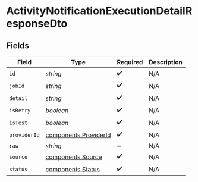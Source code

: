 # ActivityNotificationExecutionDetailResponseDto


## Fields

| Field                                                          | Type                                                           | Required                                                       | Description                                                    |
| -------------------------------------------------------------- | -------------------------------------------------------------- | -------------------------------------------------------------- | -------------------------------------------------------------- |
| `id`                                                           | *string*                                                       | :heavy_check_mark:                                             | N/A                                                            |
| `jobId`                                                        | *string*                                                       | :heavy_check_mark:                                             | N/A                                                            |
| `detail`                                                       | *string*                                                       | :heavy_check_mark:                                             | N/A                                                            |
| `isRetry`                                                      | *boolean*                                                      | :heavy_check_mark:                                             | N/A                                                            |
| `isTest`                                                       | *boolean*                                                      | :heavy_check_mark:                                             | N/A                                                            |
| `providerId`                                                   | [components.ProviderId](../../models/components/providerid.md) | :heavy_check_mark:                                             | N/A                                                            |
| `raw`                                                          | *string*                                                       | :heavy_minus_sign:                                             | N/A                                                            |
| `source`                                                       | [components.Source](../../models/components/source.md)         | :heavy_check_mark:                                             | N/A                                                            |
| `status`                                                       | [components.Status](../../models/components/status.md)         | :heavy_check_mark:                                             | N/A                                                            |